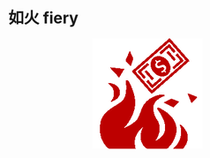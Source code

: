 # 如火 fiery

<p align="center">
  <a href="https://github.com/dragon8github/fiery">
    <img
      src="https://raw.githubusercontent.com/dragon8github/fiery/master/static/logo.png"
    />
  </a>
</p>